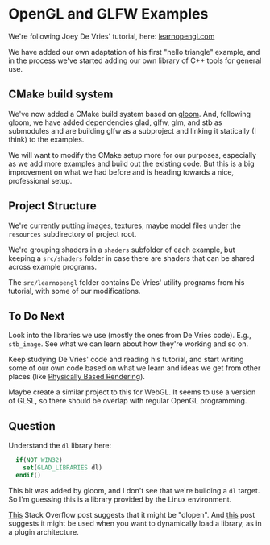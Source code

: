 # OpenGL and GLFW Examples

We're following Joey De Vries' tutorial, here: [learnopengl.com](https://learnopengl.com/Getting-started/Hello-Window)

We have added our own adaptation of his first "hello triangle" example, and in
the process we've started adding our own library of C++ tools for general use.

## CMake build system

We've now added a CMake build system based on [gloom](https://github.com/aleksaro/gloom).
And, following gloom, we have added dependencies glad, glfw, glm, and stb
as submodules and are building glfw as a subproject and linking it 
statically (I think) to the examples.

We will want to modify the CMake setup more for our purposes, especially
as we add more examples and build out the existing code. But this
is a big improvement on what we had before and is heading towards a
nice, professional setup.

## Project Structure

We're currently putting images, textures, maybe model files under the `resources`
subdirectory of project root.

We're grouping shaders in a `shaders` subfolder of each example, but keeping
a `src/shaders` folder in case there are shaders that can be shared across
example programs.

The `src/learnopengl` folder contains De Vries' utility programs from his tutorial,
with some of our modifications.

## To Do Next

Look into the libraries we use (mostly the ones from De Vries code). E.g., `stb_image`.
See what we can learn about how they're working and so on.

Keep studying De Vries' code and reading his tutorial, and start writing some
of our own code based on what we learn and ideas we get from other places
(like [Physically Based Rendering](https://www.pbr-book.org/4ed/contents)).

Maybe create a similar project to this for WebGL. It seems to use a version of
GLSL, so there should be overlap with regular OpenGL programming.

## Question

Understand the `dl` library here:

```cmake
  if(NOT WIN32)
    set(GLAD_LIBRARIES dl)
  endif()
```

This bit was added by gloom, and I don't see that we're building a `dl` target.
So I'm guessing this is a library provided by the Linux environment.

[This](https://stackoverflow.com/questions/33678965/need-to-link-cmake-project-to-dl-library)
Stack Overflow post suggests that it might be "dlopen". And 
[this](https://stackoverflow.com/questions/63306734/when-to-actually-use-dlopen-does-dlopen-means-dynamic-loading)
post suggests it might be used when you want to dynamically load a library,
as in a plugin architecture.

